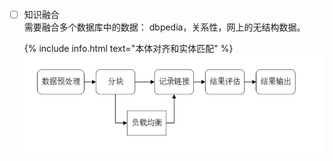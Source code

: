 <!--
 * @Author: your name
 * @Date: 2020-06-25 09:18:13
 * @LastEditTime: 2020-06-25 09:31:47
 * @LastEditors: Please set LastEditors
 * @Description: In User Settings Edit
 * @FilePath: \Ten000hours.github.io\_posts\2020-06-25-logbook.md
--> 
  - [ ] 知识融合 <br>
        需要融合多个数据库中的数据： dbpedia，关系性，网上的无结构数据。<br>
       
    {% include info.html text="本体对齐和实体匹配" %}
        ![](2020-06-25-09-29-14.png)
